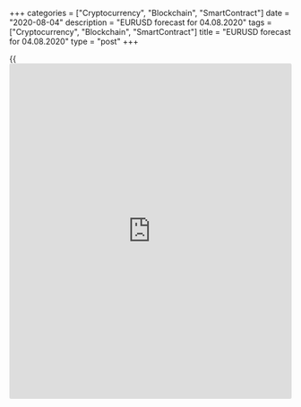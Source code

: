+++
categories = ["Cryptocurrency", "Blockchain", "SmartContract"]
date = "2020-08-04"
description = "EURUSD forecast for 04.08.2020"
tags = ["Cryptocurrency", "Blockchain", "SmartContract"]
title = "EURUSD forecast for 04.08.2020"
type = "post"
+++

{{<iframe id="large-banner" src="https://www.bounty.group/#slide=9.0" width="100%" height="600" scrolling="no" style="border: 0px solid rgb(216, 221, 230); border-radius: 3px;">}}

August 4, 2020

August 4, 2020

EUR/USD forecast: Dollar goes into politicsDmitri Demidenko

## Fundamental U.S. dollar forecast for today

### US jobs report for July can be one of the most significant political
events in 2020

If [investor](https://www.fintechee.com/tutorial-for-forex-trading/investor-mode/)s bet on currencies depending on the epidemiological
situation, then the drop in the number of new coronavirus cases in the
U.S. to 47,000 per day, which is the lowest figure over the past four
weeks, should strengthen the US dollar. Besides, the US manufacturing
PMI rose to the highest level since March 2019. Furthermore, there is
positive [news](https://www.letsplayfx.com/blog/forex-news-website/) about the progress in the negotiations between Democrats
and Republicans in Congress on the extension of the US fiscal stimulus.
However, [investor](https://www.fintechee.com/tutorial-for-forex-trading/investor-mode/)s are willing to pick up the [EUR/USD][1] uptrend, so,
even the slightest drop attracts new buyers.

Everything is relative. Earlier, the number of new COVID-19 cases was
growing by 40%-50% in the U.S., now, it is declining. Nonetheless, the
epidemiological situation in Europe is better than in the USA, which
can’t but influence the PMI.

### Dynamics of the US manufacturing PMI

![LiteForex: EURUSD forecast for 04.08.2020][2]

 _Source: Wall Street Journal_

However, the example of China proves that the initial growth momentum
could slow down further. If the US takes control of the virus, the
associated optimism can trigger the rebound of the purchasing managers
index. Yes, the long-term [EUR/USD][1] bullish factors, including the
inflow of portfolio investments into the euro-area markets and an
increase in the proportion of the euro in the global FX reserves will
continue working. However, [investor](https://www.fintechee.com/tutorial-for-forex-trading/investor-mode/)s wonder now if it is too early for
the pair to be trading above 1.2.

The question can well be answered by… politics. The USD trend is closely
correlated with Donald Trump’s approval ratings. That is why there were
massive sell-offs of the greenback after Trump had suggested a delay to
the 2020 US presidential election. Furthermore, the US jobs report for
July could become one of the most significant political events in 2020.

### Dynamics of U.S. dollar index and Donald Trump’s approval ratings

![LiteForex: EURUSD forecast for 04.08.2020][3]

 _Source: Nordea Markets_

If the employment continues growing at the same pace as it did in the
May-June period, and the unemployment rate shrinks, the need for the
extra fiscal stimulus, called for by Democrats, will be less, and the
White House will stick to the idea of the US quick economic recovery.
Otherwise, if the jobs report is weak, Joe Biden’s approval ratings will
grow, pressing down the USD. Therefore, the publication of the US
employment data is a very important event for the dollar pairs in Forex.
Ahead of such important [news](https://www.letsplayfx.com/blog/forex-news-website/) releases, the markets usually consolidate.
Investors do not want to go ahead until the situation is clear. The only
thing that could encourage Forex traders to be active now is the fear of
missing out the [EUR/USD][1] uptrend.

Therefore, I suggest several scenarios. The [EUR/USD][1] consolidation
in the trading range of 1.166-1.186 is the most likely one. If the pair
breaks out the top of the trading range and continues its rally, it will
be an inadequate reaction to the US jobs employment data. If the US weak
jobs data are already priced in the euro-dollar, large [investor](https://www.fintechee.com/tutorial-for-forex-trading/investor-mode/)s are
likely to start exiting longs while all the rest are buying.

* * *

P.S. Did you like my article? Share it in social networks: it will be
the best “thank you" :)

Ask me questions and comment below. I’ll be glad to answer your
questions and give necessary explanations.

 **Useful links:**

  * I recommend trying to trade with a reliable broker [here][4]. The system allows you to trade by yourself or copy successful traders from all across the globe.
  * Use my promo-code BLOG for getting deposit bonus 50% on LiteForex platform. Just enter this code in the appropriate field while [depositing][5] your trading account.
  * Telegram channel with high-quality analytics, Forex reviews, training articles, and other useful things for traders <t.me/liteforex>

## Price chart of EURUSD in real time mode

![EUR/USD forecast: Dollar goes into politics][6]

The content of this article reflects the author’s opinion and does not
necessarily reflect the official position of LiteForex. The material
published on this page is provided for informational purposes only and
should not be considered as the provision of investment advice for the
purposes of Directive 2004/39/EC.

Rate this article:

{{value}}

( {{count}} {{title}} )

   1. my.liteforex.com/trading/chart?symbol=EURUSD&returnUrl=true
   2. cdn.liteforex.com/cache/uploads/blog_post/eurusd/pmi-04-08-20.jpg?w=30&s=6940b54831a1e814458019ced346bb97
   3. cdn.liteforex.com/cache/uploads/blog_post/eurusd/trump-dollar-04-08-20.jpg?w=30&s=2d0d56eea836c2fa165b336f3c589242
   4. my.liteforex.com/?category=analysts-opinions&slug=eurusd-forecast-dollar-goes-into-politics&openPopup=%2Fregistration%2Fpopup&utm_source=blog&utm_medium=article&utm_campaign=bonus
   5. my.liteforex.com/deposit/?category=analysts-opinions&slug=eurusd-forecast-dollar-goes-into-politics&promo_code=BLOG&utm_source=blog&utm_medium=article&utm_campaign=bonus
   6. cdn.liteforex.com/cache/uploads/blog_post/eurusd/liteforex-blog-eurusd-04-08-20.jpg?q=75&w=1000&s=3de63eb27bc2abed48ef09342d152cbf